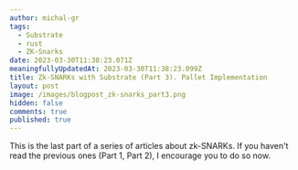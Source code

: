 ```yaml
---
author: michal-gr
tags:
  - Substrate
  - rust
  - ZK-Snarks
date: 2023-03-30T11:38:23.071Z
meaningfullyUpdatedAt: 2023-03-30T11:38:23.099Z
title: Zk-SNARKs with Substrate (Part 3). Pallet Implementation
layout: post
image: /images/blogpost_zk-snarks_part3.png
hidden: false
comments: true
published: true
---
```

This is the last part of a series of articles about zk-SNARKs. If you haven't read the previous ones (Part 1, Part 2), I encourage you to do so now.